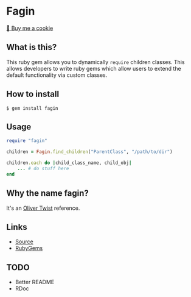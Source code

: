 # Fagin

<a href="https://www.buymeacoffee.com/mjwhitta">🍪 Buy me a cookie</a>

## What is this?

This ruby gem allows you to dynamically `require` children classes.
This allows developers to write ruby gems which allow users to extend
the default functionality via custom classes.

## How to install

```
$ gem install fagin
```

## Usage

```ruby
require "fagin"

children = Fagin.find_children("ParentClass", "/path/to/dir")

children.each do |child_class_name, child_obj|
    ... # do stuff here
end
```

## Why the name fagin?

It's an [Oliver Twist](https://en.wikipedia.org/wiki/Fagin) reference.

## Links

- [Source](https://github.com/mjwhitta/fagin)
- [RubyGems](https://rubygems.org/gems/fagin)

## TODO

- Better README
- RDoc
